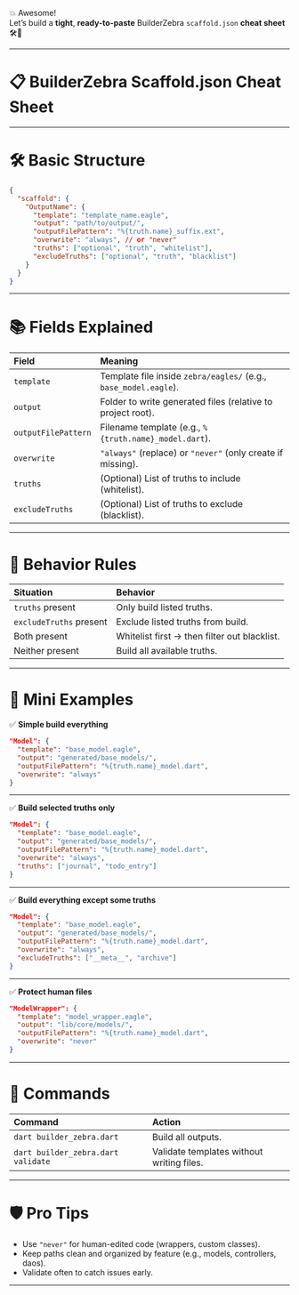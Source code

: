 💥 Awesome!  
Let’s build a **tight**, **ready-to-paste** BuilderZebra `scaffold.json` **cheat sheet** 🛠️🦅

---

# 📋 **BuilderZebra Scaffold.json Cheat Sheet**

---

# 🛠️ Basic Structure

```json
{
  "scaffold": {
    "OutputName": {
      "template": "template_name.eagle",
      "output": "path/to/output/",
      "outputFilePattern": "%{truth.name}_suffix.ext",
      "overwrite": "always", // or "never"
      "truths": ["optional", "truth", "whitelist"],
      "excludeTruths": ["optional", "truth", "blacklist"]
    }
  }
}
```

---

# 📚 Fields Explained

| Field | Meaning |
|:------|:--------|
| `template` | Template file inside `zebra/eagles/` (e.g., `base_model.eagle`). |
| `output` | Folder to write generated files (relative to project root). |
| `outputFilePattern` | Filename template (e.g., `%{truth.name}_model.dart`). |
| `overwrite` | `"always"` (replace) or `"never"` (only create if missing). |
| `truths` | (Optional) List of truths to include (whitelist). |
| `excludeTruths` | (Optional) List of truths to exclude (blacklist). |

---

# 🧩 Behavior Rules

| Situation | Behavior |
|:----------|:---------|
| `truths` present | Only build listed truths. |
| `excludeTruths` present | Exclude listed truths from build. |
| Both present | Whitelist first → then filter out blacklist. |
| Neither present | Build all available truths. |

---

# 📜 Mini Examples

✅ **Simple build everything**

```json
"Model": {
  "template": "base_model.eagle",
  "output": "generated/base_models/",
  "outputFilePattern": "%{truth.name}_model.dart",
  "overwrite": "always"
}
```

---

✅ **Build selected truths only**

```json
"Model": {
  "template": "base_model.eagle",
  "output": "generated/base_models/",
  "outputFilePattern": "%{truth.name}_model.dart",
  "overwrite": "always",
  "truths": ["journal", "todo_entry"]
}
```

---

✅ **Build everything except some truths**

```json
"Model": {
  "template": "base_model.eagle",
  "output": "generated/base_models/",
  "outputFilePattern": "%{truth.name}_model.dart",
  "overwrite": "always",
  "excludeTruths": ["__meta__", "archive"]
}
```

---

✅ **Protect human files**

```json
"ModelWrapper": {
  "template": "model_wrapper.eagle",
  "output": "lib/core/models/",
  "outputFilePattern": "%{truth.name}_model.dart",
  "overwrite": "never"
}
```

---

# 🚀 Commands

| Command | Action |
|:--------|:-------|
| `dart builder_zebra.dart` | Build all outputs. |
| `dart builder_zebra.dart validate` | Validate templates without writing files. |

---

# 🛡️ Pro Tips

- Use `"never"` for human-edited code (wrappers, custom classes).
- Keep paths clean and organized by feature (e.g., models, controllers, daos).
- Validate often to catch issues early.

---

